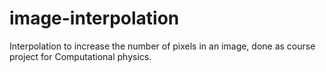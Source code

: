 # image-interpolation
Interpolation to increase the number of pixels in an image, done as course project for Computational physics.
